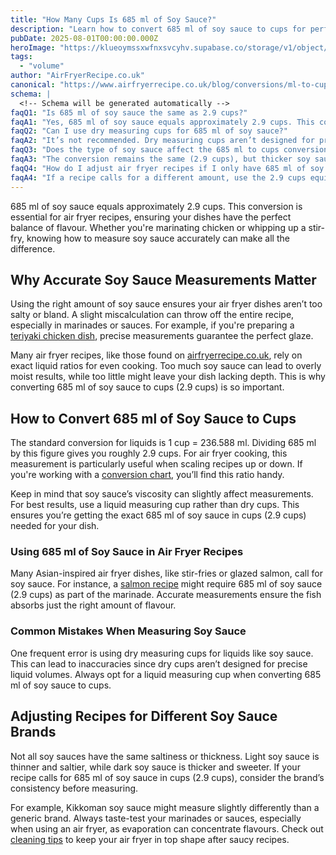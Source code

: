 ```yaml
---
title: "How Many Cups Is 685 ml of Soy Sauce?"
description: "Learn how to convert 685 ml of soy sauce to cups for perfect air fryer recipes. Get precise measurements for cooking and baking every time."
pubDate: 2025-08-01T00:00:00.000Z
heroImage: "https://klueoymssxwfnxsvcyhv.supabase.co/storage/v1/object/public/Shmucket/how-many-cups-is-685-ml-of-soy-sauce.webp"
tags:
  - "volume"
author: "AirFryerRecipe.co.uk"
canonical: "https://www.airfryerrecipe.co.uk/blog/conversions/ml-to-cups/how-many-cups-is-685-ml-of-soy-sauce"
schema: |
  <!-- Schema will be generated automatically -->
faqQ1: "Is 685 ml of soy sauce the same as 2.9 cups?"
faqA1: "Yes, 685 ml of soy sauce equals approximately 2.9 cups. This conversion is based on the standard liquid measurement where 1 cup is roughly 236.588 ml. For air fryer recipes, using a liquid measuring cup ensures accuracy."
faqQ2: "Can I use dry measuring cups for 685 ml of soy sauce?"
faqA2: "It’s not recommended. Dry measuring cups aren’t designed for precise liquid measurements like soy sauce. For the most accurate conversion of 685 ml to cups (2.9 cups), always use a liquid measuring cup."
faqQ3: "Does the type of soy sauce affect the 685 ml to cups conversion?"
faqA3: "The conversion remains the same (2.9 cups), but thicker soy sauces like dark soy may cling to the cup slightly more. Light soy sauce pours more easily, so always measure at eye level for precision."
faqQ4: "How do I adjust air fryer recipes if I only have 685 ml of soy sauce?"
faqA4: "If a recipe calls for a different amount, use the 2.9 cups equivalent (685 ml) and adjust other ingredients proportionally. For example, reduce salt if using light soy sauce, as it’s saltier. Check <a href=https://www.airfryerrecipe.co.uk>airfryerrecipe.co.uk</a> for adaptable recipes."
---
```

<p>685 ml of soy sauce equals approximately 2.9 cups. This conversion is essential for air fryer recipes, ensuring your dishes have the perfect balance of flavour. Whether you're marinating chicken or whipping up a stir-fry, knowing how to measure soy sauce accurately can make all the difference.</p>

<h2>Why Accurate Soy Sauce Measurements Matter</h2>  
<p>Using the right amount of soy sauce ensures your air fryer dishes aren’t too salty or bland. A slight miscalculation can throw off the entire recipe, especially in marinades or sauces. For example, if you're preparing a <a href=https://www.airfryerrecipe.co.uk/recipes>teriyaki chicken dish</a>, precise measurements guarantee the perfect glaze.</p>  
<p>Many air fryer recipes, like those found on <a href=https://www.airfryerrecipe.co.uk>airfryerrecipe.co.uk</a>, rely on exact liquid ratios for even cooking. Too much soy sauce can lead to overly moist results, while too little might leave your dish lacking depth. This is why converting 685 ml of soy sauce to cups (2.9 cups) is so important.</p>  

<h2>How to Convert 685 ml of Soy Sauce to Cups</h2>  
<p>The standard conversion for liquids is 1 cup = 236.588 ml. Dividing 685 ml by this figure gives you roughly 2.9 cups. For air fryer cooking, this measurement is particularly useful when scaling recipes up or down. If you're working with a <a href=https://www.airfryerrecipe.co.uk/air-fryer-conversion-chart>conversion chart</a>, you’ll find this ratio handy.</p>  
<p>Keep in mind that soy sauce’s viscosity can slightly affect measurements. For best results, use a liquid measuring cup rather than dry cups. This ensures you’re getting the exact 685 ml of soy sauce in cups (2.9 cups) needed for your dish.</p>  

<h3>Using 685 ml of Soy Sauce in Air Fryer Recipes</h3>  
<p>Many Asian-inspired air fryer dishes, like stir-fries or glazed salmon, call for soy sauce. For instance, a <a href=https://www.airfryerrecipe.co.uk/recipe-category/salmon>salmon recipe</a> might require 685 ml of soy sauce (2.9 cups) as part of the marinade. Accurate measurements ensure the fish absorbs just the right amount of flavour.</p>  

<h3>Common Mistakes When Measuring Soy Sauce</h3>  
<p>One frequent error is using dry measuring cups for liquids like soy sauce. This can lead to inaccuracies since dry cups aren’t designed for precise liquid volumes. Always opt for a liquid measuring cup when converting 685 ml of soy sauce to cups.</p>  

<h2>Adjusting Recipes for Different Soy Sauce Brands</h2>  
<p>Not all soy sauces have the same saltiness or thickness. Light soy sauce is thinner and saltier, while dark soy sauce is thicker and sweeter. If your recipe calls for 685 ml of soy sauce in cups (2.9 cups), consider the brand’s consistency before measuring.</p>  
<p>For example, Kikkoman soy sauce might measure slightly differently than a generic brand. Always taste-test your marinades or sauces, especially when using an air fryer, as evaporation can concentrate flavours. Check out <a href=https://www.airfryerrecipe.co.uk/air-fryer-cleaner>cleaning tips</a> to keep your air fryer in top shape after saucy recipes.</p>
